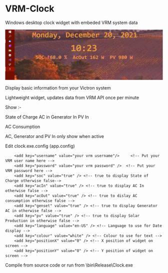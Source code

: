 # VRM-Clock
Windows desktop clock widget with embeded VRM system data

![Clock Widget](Screenshot.png)

Display basic information from your Victron system

Lightweight widget, updates data from VRM API once per minute

Show :-

State of Charge
AC in
Generator In
PV In

AC Consumption



AC, Generator and PV In only show when active

Edit clock.exe.config (app.config)

		<add key="username" value="your vrm username"/> 	<!-- Put your VRM user name here -->
		<add key="password" value="your vrm password" />  <!-- Put your VRM password here -->
		<add key="soc" value="true" /> <!-- true to display State of Charge otherwise false-->
		<add key="acIn" value="true" /> <!-- true to display AC In otherwise false -->
		<add key="acOut" value="true" /> <!-- true to dislay AC consumption otherwise false -->
		<add key="genset" value="true" /> <!-- true to display Generator AC in otherwise false -->
		<add key="pv" value="true" /> <!-- true to display Solar Production in otherwise false -->
		<add key="language" value="en-US" /> <!-- Language to use for Date display -->
		<add key="colour" value="white" /> <!-- Colour to use for text -->
		<add key="positionX" value="0" /> <!-- X position of widget on screen -->
		<add key="positionY" value="0" /> <!-- Y position of widget on screen -->

Compile from source code or run from \bin\Release\Clock.exe


